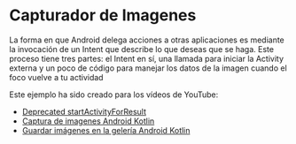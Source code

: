 # Capturador de Imagenes
La forma en que Android delega acciones a otras aplicaciones es mediante la invocación de un Intent que describe lo que deseas que se haga. Este proceso tiene tres partes: el Intent en sí, una llamada para iniciar la Activity externa y un poco de código para manejar los datos de la imagen cuando el foco vuelve a tu actividad



Este ejemplo ha sido creado para los vídeos de YouTube:
- [Deprecated startActivityForResult](https://www.youtube.com/watch?v=DSn8IVMvRJ0 "Deprecated startActivityForResult")
- [Captura de imagenes Android Kotlin](https://www.youtube.com/watch?v=Srp6e5LK8WI "Captura de imagenes Android Kotlin")
- [Guardar imágenes en la gelería Android Kotlin](https://www.youtube.com/watch?v=pSKFbToSHGM "Guardar imágenes en la gelería Android Kotlin")



